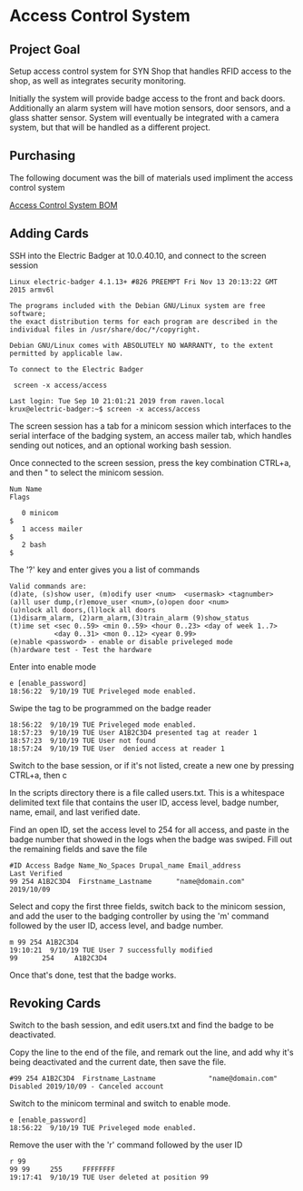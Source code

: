 # Access Control System

## Project Goal

Setup access control system for SYN Shop that handles RFID access to the shop, as well as integrates security monitoring.

Initially the system will provide badge access to the front and back doors. Additionally an alarm system will have motion sensors, door sensors, and a glass shatter sensor. System will eventually be integrated with a camera system, but that will be handled as a different project.

## Purchasing

The following document was the bill of materials used impliment the access control system

[Access Control System BOM](https://docs.google.com/spreadsheet/ccc?key=0As-Fbiasxp7CdC1ZWXZZVzRoRzdycnZjV19ZVW5WMFE#gid=2)

## Adding Cards

SSH into the Electric Badger at 10.0.40.10, and connect to the screen session

    Linux electric-badger 4.1.13+ #826 PREEMPT Fri Nov 13 20:13:22 GMT 2015 armv6l
    
    The programs included with the Debian GNU/Linux system are free software;
    the exact distribution terms for each program are described in the
    individual files in /usr/share/doc/*/copyright.
    
    Debian GNU/Linux comes with ABSOLUTELY NO WARRANTY, to the extent
    permitted by applicable law.
    
    To connect to the Electric Badger
    
     screen -x access/access
    
    Last login: Tue Sep 10 21:01:21 2019 from raven.local
    krux@electric-badger:~$ screen -x access/access

The screen session has a tab for a minicom session which interfaces to the serial interface of the badging system,
an access mailer tab, which handles sending out notices, and an optional working bash session.

Once connected to the screen session, press the key combination CTRL+a, and then " to select the minicom session.

    Num Name                                                                                                                        Flags
    
       0 minicom                                                                                                                         $
       1 access mailer                                                                                                                   $
       2 bash                                                                                                                            $

The '?' key and enter gives you a list of commands

    Valid commands are:
    (d)ate, (s)show user, (m)odify user <num>  <usermask> <tagnumber>
    (a)ll user dump,(r)emove_user <num>,(o)open door <num>
    (u)nlock all doors,(l)lock all doors
    (1)disarm_alarm, (2)arm_alarm,(3)train_alarm (9)show_status
    (t)ime set <sec 0..59> <min 0..59> <hour 0..23> <day of week 1..7>
               <day 0..31> <mon 0..12> <year 0.99>
    (e)nable <password> - enable or disable priveleged mode
    (h)ardware test - Test the hardware

Enter into enable mode

    e [enable_password]
    18:56:22  9/10/19 TUE Priveleged mode enabled.

Swipe the tag to be programmed on the badge reader

    18:56:22  9/10/19 TUE Priveleged mode enabled.
    18:57:23  9/10/19 TUE User A1B2C3D4 presented tag at reader 1
    18:57:23  9/10/19 TUE User not found
    18:57:24  9/10/19 TUE User  denied access at reader 1

Switch to the base session, or if it's not listed, create a new one by pressing CTRL+a, then c

In the scripts directory there is a file called users.txt.  This is a whitespace delimited text file
that contains the user ID, access level, badge number, name, email, and last verified date.

Find an open ID, set the access level to 254 for all access, and paste in the badge number that showed
in the logs when the badge was swiped.  Fill out the remaining fields and save the file

    #ID Access Badge Name_No_Spaces Drupal_name Email_address                                       Last Verified
    99 254 A1B2C3D4  Firstname_Lastname      "name@domain.com"                                       2019/10/09

Select and copy the first three fields, switch back to the minicom session, and add the user
to the badging controller by using the 'm' command followed by the user ID, access level, and
badge number.

    m 99 254 A1B2C3D4
    19:10:21  9/10/19 TUE User 7 successfully modified
    99      254     A1B2C3D4

Once that's done, test that the badge works.

## Revoking Cards

Switch to the bash session, and edit users.txt and find the badge to be deactivated.

Copy the line to the end of the file, and remark out the line, and add why it's being
deactivated and the current date, then save the file.

    #99 254 A1B2C3D4  Firstname_Lastname             "name@domain.com"                         Disabled 2019/10/09 - Canceled account

Switch to the minicom terminal and switch to enable mode.

    e [enable_password]
    18:56:22  9/10/19 TUE Priveleged mode enabled.

Remove the user with the 'r' command followed by the user ID

    r 99
    99 99     255     FFFFFFFF
    19:17:41  9/10/19 TUE User deleted at position 99


